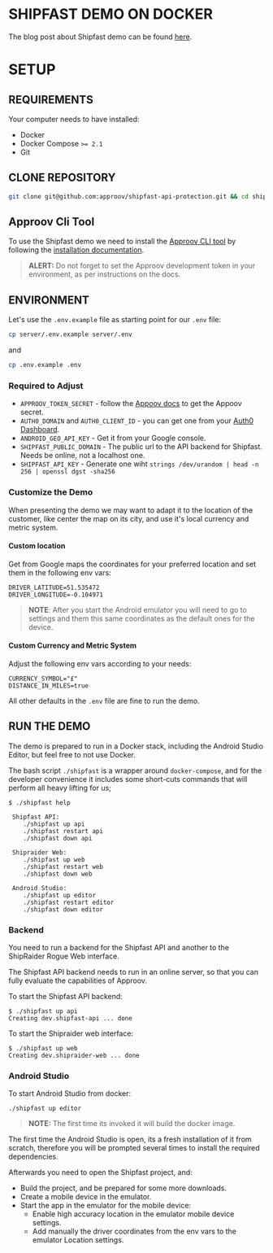# SHIPFAST DEMO ON DOCKER

The blog post about Shipfast demo can be found [here](https://blog.approov.io/tag/a-series-shipfast).


# SETUP

## REQUIREMENTS

Your computer needs to have installed:

* Docker
* Docker Compose `>= 2.1`
* Git


## CLONE REPOSITORY

```bash
git clone git@github.com:approov/shipfast-api-protection.git && cd shipfast-api-protection
```

## Approov Cli Tool

To use the Shipfast demo we need to install the [Approov CLI tool](https://approov.io/docs/v2.0/approov-cli-tool-reference/) by following the [installation documentation](https://approov.io/docs/v2.0/approov-installation/).

> **ALERT:** Do not forget to set the Approov development token in your environment, as per instructions on the docs.


## ENVIRONMENT

Let's use the `.env.example` file as starting point for our `.env` file:

```bash
cp server/.env.example server/.env
```
and

```bash
cp .env.example .env
```

### Required to Adjust

* `APPROOV_TOKEN_SECRET` - follow the [Appoov docs](https://approov.io/docs/v2.0/approov-usage-documentation/#token-secret-extraction) to get the Appoov secret.
* `AUTH0_DOMAIN` and `AUTH0_CLIENT_ID` - you can get one from your [Auth0 Dashboard](https://manage.auth0.com/dashboard).
* `ANDROID_GEO_API_KEY` - Get it from your Google console.
* `SHIPFAST_PUBLIC_DOMAIN` - The public url to the API backend for Shipfast. Needs be online, not a localhost one.
* `SHIPFAST_API_KEY` - Generate one wiht `strings /dev/urandom | head -n 256 | openssl dgst -sha256`


### Customize the Demo

When presenting the demo we may want to adapt it to the location of the customer, like center the map on its city, and use it's local currency and metric system.

#### Custom location

Get from Google maps the coordinates for your preferred location and set them in the following env vars:

```
DRIVER_LATITUDE=51.535472
DRIVER_LONGITUDE=-0.104971
```

> **NOTE**: After you start the Android emulator you will need to go to settings and them this same coordinates as the default ones for the device.


#### Custom Currency and Metric System

Adjust the following env vars according to your needs:

```
CURRENCY_SYMBOL="£"
DISTANCE_IN_MILES=true
```

All other defaults in the `.env` file are fine to run the demo.


## RUN THE DEMO

The demo is prepared to run in a Docker stack, including the Android Studio Editor, but feel free to not use Docker.

The bash script `./shipfast` is a wrapper around `docker-compose`, and for the developer convenience it includes some short-cuts commands that will perform all heavy lifting for us;

```
$ ./shipfast help

 Shipfast API:
    ./shipfast up api
    ./shipfast restart api
    ./shipfast down api

 Shipraider Web:
    ./shipfast up web
    ./shipfast restart web
    ./shipfast down web

 Android Studio:
    ./shipfast up editor
    ./shipfast restart editor
    ./shipfast down editor

```

### Backend

You need to run a backend for the Shipfast API and another to the ShipRaider Rogue Web interface.

The Shipfast API backend needs to run in an online server, so that you can fully evaluate the capabilities of Approov.

To start the Shipfast API backend:

```
$ ./shipfast up api
Creating dev.shipfast-api ... done
```

To start the Shipraider web interface:

```
$ ./shipfast up web
Creating dev.shipraider-web ... done
```

### Android Studio

To start Android Studio from docker:

```
./shipfast up editor
```
> **NOTE:** The first time its invoked it will build the docker image.

The first time the Android Studio is open, its a fresh installation of it from scratch, therefore you will be prompted several times to install the required dependencies.

Afterwards you need to open the Shipfast project, and:

* Build the project, and be prepared for some more downloads.
* Create a mobile device in the emulator.
* Start the app in the emulator for the mobile device:
    + Enable high accuracy location in the emulator mobile device settings.
    + Add manually the driver coordinates from the env vars to the emulator Location settings.
